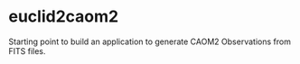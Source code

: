 # euclid2caom2
Starting point to build an application to generate CAOM2 Observations from FITS files.
